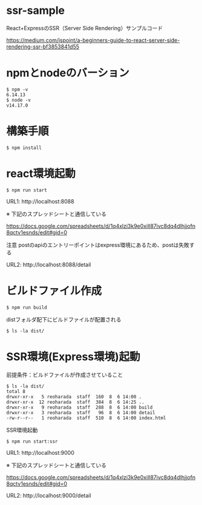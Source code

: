 # ssr-sample
React+ExpressのSSR（Server Side Rendering）サンプルコード

https://medium.com/jspoint/a-beginners-guide-to-react-server-side-rendering-ssr-bf3853841d55

# npmとnodeのバーション
```
$ npm -v
6.14.13
$ node -v
v14.17.0
```

# 構築手順
```
$ npm install
```

# react環境起動
```
$ npm run start
```
URL1: http://localhost:8088

※ 下記のスプレッドシートと通信している

https://docs.google.com/spreadsheets/d/1q4xlzi3k9e0xill87ivc8dq4dlhjjofn8qctv1esnds/edit#gid=0

注意 postのapiのエントリーポイントはexpress環境にあるため、postは失敗する

URL2: http://localhost:8088/detail

# ビルドファイル作成
```
$ npm run build
```
distフォルダ配下にビルドファイルが配置される
```
$ ls -la dist/
```

# SSR環境(Express環境)起動
前提条件：ビルドファイルが作成させていること
```
$ ls -la dist/
total 8
drwxr-xr-x   5 reoharada  staff  160  8  6 14:00 .
drwxr-xr-x  12 reoharada  staff  384  8  6 14:25 ..
drwxr-xr-x   9 reoharada  staff  288  8  6 14:00 build
drwxr-xr-x   3 reoharada  staff   96  8  6 14:00 detail
-rw-r--r--   1 reoharada  staff  510  8  6 14:00 index.html
```
SSR環境起動
```
$ npm run start:ssr
```
URL1: http://localhost:9000

※ 下記のスプレッドシートと通信している

https://docs.google.com/spreadsheets/d/1q4xlzi3k9e0xill87ivc8dq4dlhjjofn8qctv1esnds/edit#gid=0

URL2: http://localhost:9000/detail
